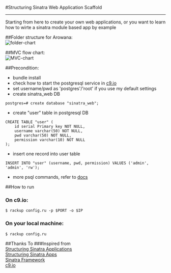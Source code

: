 #Structuring Sinatra Web Application Scaffold
  
-----------------
Starting from here to create your own web applications, or you want to learn how to wirte a sinatra module based app by example  

##Folder structure for Arowana:  
![folder-chart](https://github.com/joychester/Arowana/blob/master/Arowana_FolderStructure.png)  

##MVC flow chart:  
![MVC-chart](https://github.com/joychester/Arowana/blob/master/Arowana_MVC_Relations.png)  

##Precondition:  
* bundle install  
* check how to start the postgresql service in [c9.io](https://docs.c9.io/setting_up_postgresql.html)  
* set username/pwd as 'postgres'/'root' if you use my default settings
* create sinatra_web DB  
```
postgres=# create database "sinatra_web";
```
  
* create "user" table in postgresql DB  
```
CREATE TABLE "user" (
	id serial Primary key NOT NULL,
	username varchar(50) NOT NULL,
	pwd varchar(50) NOT NULL,
	permission varchar(10) NOT NULL
);
```
  
* insert one record into user table  
```
INSERT INTO "user" (username, pwd, permission) VALUES ('admin', 'admin', 'rw');
```
* more psql commands, refer to [docs](http://www.postgresql.org/docs/9.4/static/app-psql.html)  

##How to run  
### On c9.io:  
```
$ rackup config.ru -p $PORT -o $IP  
```
### On your local machine:  
```
$ rackup config.ru  
```  
##Thanks To
###Inspired from  
[Structuring Sinatra Applications](http://blog.sourcing.io/structuring-sinatra)  
[Structuring Sinatra Apps](http://graybike.co/2014/09/27/structuring-sinatra-apps-part-1/)  
[Sinatra Framework](http://www.sinatrarb.com/)  
[c9.io](https://c9.io/)  